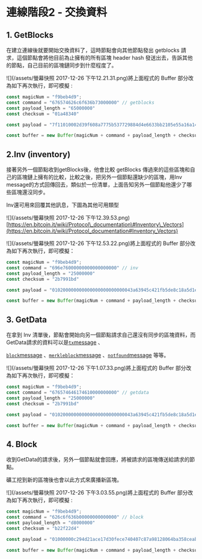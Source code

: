 # 連線階段2 - 交換資料

## 1. GetBlocks

在建立連線後就要開始交換資料了，這時節點會向其他節點發出 getblocks 請求，這個節點會將他目前為止擁有的所有區塊 header hash 發送出去，告訴其他的節點，自己目前的區塊鏈同步到什麼程度了。

![](/assets/螢幕快照 2017-12-26 下午12.21.31.png)將上面程式的 Buffer 部分改為如下再次執行，即可模擬 :

```js
const magicNum = "f9beb4d9";
const command = "676574626c6f636b73000000" // getblocks
const payload_length = "65000000"
const checksum = "01a48340"

const payload = "7f11010002d39f608a7775b537729884d4e6633bb2105e55a16a14d31b00000000000000005c3e6403d40837110a2e8afb602b1c01714bda7ce23bea0a00000000000000000000000000000000000000000000000000000000000000000000000000000000";

const buffer = new Buffer(magicNum + command + payload_length + checksum + payload, 'hex');
```

## 2.Inv \(inventory\)

接著另外一個節點收到getBlocks後，他會比較 getBlocks 傳過來的這些區塊和自己的區塊鏈上擁有的比較，比較之後，把另外一個節點還缺少的區塊，用Inv message的方式回傳回去，類似於一份清單，上面告知另外一個節點他還少了哪些區塊還沒同步。

Inv還可用來回覆其他訊息，下圖為其他可用類型

![](/assets/螢幕快照 2017-12-26 下午12.39.53.png)[https://en.bitcoin.it/wiki/Protocol\_documentation\#Inventory\_Vectors](https://en.bitcoin.it/wiki/Protocol_documentation#Inventory_Vectors)

![](/assets/螢幕快照 2017-12-26 下午12.53.22.png)將上面程式的 Buffer 部分改為如下再次執行，即可模擬：

```js
const magicNum = "f9beb4d9";
const command = "696e76000000000000000000" // inv
const payload_length = "25000000"
const checksum = "2b7991bd"

const payload = "010200000000000000000000000043a63945c421fb5de8c18a5d1e34304d3b10f222537f5b";

const buffer = new Buffer(magicNum + command + payload_length + checksum + payload, 'hex');
```

## 3. GetData

在拿到 Inv 清單後，節點會開始向另一個節點請求自己還沒有同步的區塊資料，而GetData請求的資料可以是[`tx`message](https://bitcoin.org/en/developer-reference#tx) 、

[`block`message](https://bitcoin.org/en/developer-reference#block) 、[`merkleblock`message](https://bitcoin.org/en/developer-reference#merkleblock) 、[`notfound`message](https://bitcoin.org/en/developer-reference#notfound) 等等。

![](/assets/螢幕快照 2017-12-26 下午1.07.33.png)將上面程式的 Buffer 部分改為如下再次執行，即可模擬：

```js
const magicNum = "f9beb4d9";
const command = "676574646174610000000000" // getdata
const payload_length = "25000000"
const checksum = "2b7991bd"

const payload = "010200000000000000000000000043a63945c421fb5de8c18a5d1e34304d3b10f222537f5b";

const buffer = new Buffer(magicNum + command + payload_length + checksum + payload, 'hex');
```

## 4. Block

收到GetData的請求後，另外一個節點就會回應，將被請求的區塊傳送給請求的節點。

礦工挖到新的區塊後也會以此方式來廣播新區塊。

![](/assets/螢幕快照 2017-12-26 下午3.03.55.png)將上面程式的 Buffer 部分改為如下再次執行，即可模擬 :

```js
const magicNum = "f9beb4d9";
const command = "626c6f636b00000000000000" // block
const payload_length = "d8000000"
const checksum = "b22f22d4"

const payload = "01000000c294d21ace17d30fece740407c87a98128064ba358ceab825f5bb6c200000000419fdf9f62c5054733b7ada16dc1ed8047b46bac560b2f68662bec696f2f5dfdd540a749ffff001d2a5f0ac00101000000010000000000000000000000000000000000000000000000000000000000000000ffffffff0804ffff001d02b309ffffffff0100f2052a010000004341047a002f75cbe384fdaa65885873da469a178d46fb27991f5451c9bd3accb49a9bff1cfadb9150ee7ed81c66ca822f3ec8c60d9eb4ca16cff9fb97132a71fd70faac00000000";

const buffer = new Buffer(magicNum + command + payload_length + checksum + payload, 'hex');
```



